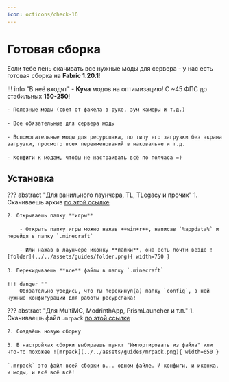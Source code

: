 ```yaml
---
icon: octicons/check-16
---
```


# Готовая сборка

<!-- TODO: Поменять тут. Можно загрузить сборки на сам сайт и выдавать прямые ссылки. -->

Если тебе лень скачивать все нужные моды для сервера - у нас есть готовая сборка на **Fabric 1.20.1**!

!!! info "В неё входят"
    - **Куча** модов на оптимизацию! С ~45 ФПС до стабильных **150-250**!

    - Полезные моды (свет от факела в руке, зум камеры и т.д.)

    - Все обязательные для сервера моды

    - Вспомогательные моды для ресурспака, по типу его загрузки без экрана загрузки, просмотр всех переименований в наковальне и т.д.

    - Конфиги к модам, чтобы не настраивать всё по полчаса =)

## Установка
??? abstract "Для ванильного лаунчера, TL, TLegacy и прочих"
    1. Скачиваешь архив [по этой ссылке](https://drive.google.com/file/d/1VUjWjsU4A06duxJqlsqukfccaKwX5ScM/view?usp=sharing)

    2. Открываешь папку **игры**
        
        - Открыть папку игры можно нажав ++win+r++, написав `%appdata%` и перейдя в папку `.minecraft`
        
        - Или нажав в лаунчере иконку **папки**, она есть почти везде ![folder](../../assets/guides/folder.png){ width=750 }
    
    3. Перекидываешь **все** файлы в папку `.minecraft`

    !!! danger ""
        Обязательно убедись, что ты перекинул(а) папку `config`, в ней нужные конфигурации для работы ресурспака!

??? abstract "Для MultiMC, ModrinthApp, PrismLauncher и т.п."
    1. Скачиваешь файл `.mrpack` [по этой ссылке](https://drive.google.com/file/d/1CrfaK7_V7Dpq3bqJQHNUcWOXtpnyjsqs/view?usp=sharing)

    2. Создаёшь новую сборку

    3. В настройках сборки выбираешь пункт "Импортировать из файла" или что-то похожее ![mrpack](../../assets/guides/mrpack.png){ width=650 }

    `.mrpack` это файл всей сборки в... одном файле. И конфиги, и иконка, и моды, и всё всё всё!